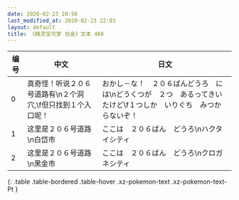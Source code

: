 ```yaml
---
date: 2020-02-23 20:56
last_modified_at: 2020-02-23 22:03
layout: default
title: 《精灵宝可梦 白金》文本 468
---
```

| 编号 | 中文 | 日文 |
| ---- | ---- | ---- |
| 0 | 真奇怪！听说２０６号道路有\n２个洞穴,\f但只找到１个入口呢！ | おかし－な！　２０６ばんどうろ　には\nどうくつが　２つ　あるってきいたけど\f１つしか　いりぐち　みつからないぞ！ |
| 1 | 这里是２０６号道路\n白岱市 | ここは　２０６ばん　どうろ\nハクタイシティ |
| 2 | 这里是２０６号道路\n黑金市 | ここは　２０６ばん　どうろ\nクロガネシティ |
{: .table .table-bordered .table-hover .xz-pokemon-text .xz-pokemon-text-Pt }